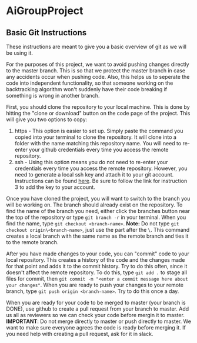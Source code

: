 # AiGroupProject

## Basic Git Instructions
These instructions are meant to give you a basic overview of git as we will be using it.

For the purposes of this project, we want to avoid pushing changes directly to the master branch. This is so that we protect the master branch in case any accidents occur when pushing code. Also, this helps us to seperate the code into independent functionality, so that someone working on the backtracking algorithm won't suddenly have their code breaking if something is wrong in another branch.

First, you should clone the repository to your local machine. This is done by hitting the "clone or download" button on the code page of the project. This will give you two options to copy:

  1. https - This option is easier to set up. Simply paste the command you copied into your terminal to 
     clone the repository. It will clone into a folder with the name matching this repository name.
     You will need to re-enter your github credentials every time you access the remote repository.
  2. ssh - Using this option means you do not need to re-enter your credentials every time
     you access the remote repository. However, you need to generate a local ssh key and
     attach it to your git account. Instructions can be found [here](https://help.github.com/articles/generating-a-new-ssh-key-and-adding-it-to-the-ssh-agent/). Be sure to follow the link for instruction 3 to add the key to your account.
     
Once you have cloned the project, you will want to switch to the branch you will be working on. The branch should already exist on the repository. To find the name of the branch you need, either click the branches button near the top of the repository or type `git branch -r` in your terminal. When you find the name, type `git checkout <branch-name>`. **Note:** Do not type `git checkout origin\<branch-name>`, just use the part after the `\`. This command creates a local branch with the same name as the remote branch and ties it to the remote branch.

After you have made changes to your code, you can "commit" code to your local repository. This creates a history of the code and the changes made for that point and adds it to the commit history. Try to do this often, since it doesn't affect the remote repository. To do this, type `git add .` to stage all files for commit, then `git commit -m "<enter a commit message here about your changes"`. When you are ready to push your changes to your remote branch, type `git push origin <branch-name>`. Try to do this once a day.

When you are ready for your code to be merged to master (your branch is DONE), use github to create a pull request from your branch to master. Add us all as reviewers so we can check your code before mergin it to master. **IMPORTANT**: Do not merge directly to master or push directly to master. We want to make sure everyone agrees the code is ready before merging it. If you need help with creating a pull request, ask for it in slack.
